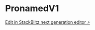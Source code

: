 # PronamedV1

[Edit in StackBlitz next generation editor ⚡️](https://stackblitz.com/~/github.com/Delibes81/PronamedV1)